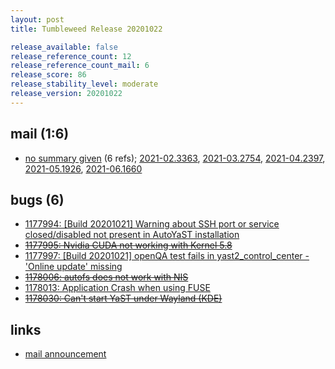 ```yaml
---
layout: post
title: Tumbleweed Release 20201022

release_available: false
release_reference_count: 12
release_reference_count_mail: 6
release_score: 86
release_stability_level: moderate
release_version: 20201022
---
```


## mail (1:6)

- [no summary given](https://github.com/boombatower/tumbleweed-review/issues/10) (6 refs); [2021-02.3363](https://github.com/boombatower/tumbleweed-review/issues/10), [2021-03.2754](https://github.com/boombatower/tumbleweed-review/issues/10), [2021-04.2397](https://github.com/boombatower/tumbleweed-review/issues/10), [2021-05.1926](https://github.com/boombatower/tumbleweed-review/issues/10), [2021-06.1660](https://github.com/boombatower/tumbleweed-review/issues/10)

## bugs (6)

<!--more-->

- [1177994: \[Build 20201021\] Warning about SSH port or service closed/disabled not present in AutoYaST installation](https://bugzilla.opensuse.org/show_bug.cgi?id=1177994)
- ~~[1177995: Nvidia CUDA not working with Kernel 5.8](https://bugzilla.opensuse.org/show_bug.cgi?id=1177995)~~
- [1177997: \[Build 20201021\] openQA test fails in yast2_control_center - 'Online update' missing](https://bugzilla.opensuse.org/show_bug.cgi?id=1177997)
- ~~[1178006: autofs does not work with NIS](https://bugzilla.opensuse.org/show_bug.cgi?id=1178006)~~
- [1178013: Application Crash when using FUSE](https://bugzilla.opensuse.org/show_bug.cgi?id=1178013)
- ~~[1178030: Can't start YaST under Wayland (KDE)](https://bugzilla.opensuse.org/show_bug.cgi?id=1178030)~~



## links

- [mail announcement](https://github.com/boombatower/tumbleweed-review/issues/10)
